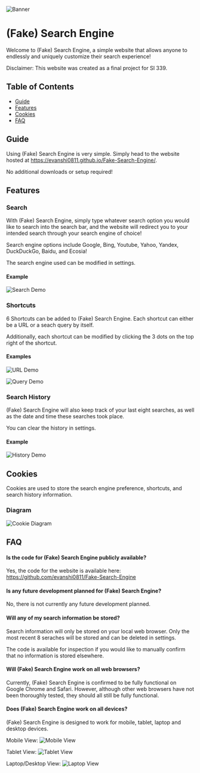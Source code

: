 
![Banner](./images/Banner.png)


# (Fake) Search Engine

Welcome to (Fake) Search Engine, a simple website that allows anyone to endlessly and uniquely customize their search experience!

Disclaimer: This website was created as a final project for SI 339.
## Table of Contents

- [Guide](#Guide)
- [Features](#Features)
- [Cookies](#Cookies)
- [FAQ](#FAQ)
## Guide

Using (Fake) Search Engine is very simple. Simply head to the website hosted at https://evanshi0811.github.io/Fake-Search-Engine/.

No additional downloads or setup required!
## Features

### Search

With (Fake) Search Engine, simply type whatever search option you would like to search into the search bar, and the website will redirect you to your intended search through your search engine of choice!

Search engine options include Google, Bing, Youtube, Yahoo, Yandex, DuckDuckGo, Baidu, and Ecosia!

The search engine used can be modified in settings.

#### Example

![Search Demo](./images/Search.gif)

### Shortcuts

6 Shortcuts can be added to (Fake) Search Engine. Each shortcut can either be a URL or a seach query by itself.

Additionally, each shortcut can be modified by clicking the 3 dots on the top right of the shortcut.

#### Examples

![URL Demo](./images/URL.gif)

![Query Demo](./images/Query.gif)

### Search History

(Fake) Search Engine will also keep track of your last eight searches, as well as the date and time these searches took place.

You can clear the history in settings.

#### Example

![History Demo](./images/History.gif)

## Cookies

Cookies are used to store the search engine preference, shortcuts, and search history information.

### Diagram

![Cookie Diagram](https://img.plantuml.biz/plantuml/png/lPJ1IyCm5CRlXVuFxxWTTFT1PT0f7XJ5CRnu2SbR6vOc9Nbn-D-RBWckeqvGy5H8tlVn-xuNkdB4BFbEbKLPa2I5CBjZUvp31fdbBTpgHcg4sfYz31-c5AmbQoph1WNZP2ni7Tgow8EHvB9dck1LQc4EuxDeCQYg2fvPW_1Wc82gAel10AvkacmPB_emKXRnQBYC-YNKBV8z2CDzXvgkUR9DX2SkBqZUQeW3yCwKHtTgcEUslM24i7vwX8EaTYo0DpqBU21mnxoYV2ftPsFC8cX3q5jq0MkUSwBT6TkbDXUrae5zqnfBtDDazgnmKS6F2fSKKtqa_BD2e9KkxEOZybsentdEqRcTL-2ZKtWIv4TD3Oo3G4YBd81CfijSu2JbrIQUz7usI2HrunONGoTDT0sVfFb5xB755s1U_xSznF3YZyybTL2hW94hk4-Rc0eU1nDqMjbKsZKg_6d9_vDkXLeS_nUV)
## FAQ

#### Is the code for (Fake) Search Engine publicly available?

Yes, the code for the website is available here: https://github.com/evanshi0811/Fake-Search-Engine

#### Is any future development planned for (Fake) Search Engine?

No, there is not currently any future development planned.

#### Will any of my search information be stored?

Search information will only be stored on your local web browser. Only the most recent 8 seraches will be stored and can be deleted in settings.

The code is available for inspection if you would like to manually confirm that no information is stored elsewhere.

#### Will (Fake) Search Engine work on all web browsers?

Currently, (Fake) Search Engine is confirmed to be fully functional on Google Chrome and Safari. However, although other web browsers have not been thoroughly tested, they should all still be fully functional.

#### Does (Fake) Search Engine work on all devices?

(Fake) Search Engine is designed to work for mobile, tablet, laptop and desktop devices.

Mobile View:
![Mobile View](./images/Mobile.png)

Tablet View:
![Tablet View](./images/Tablet.png)

Laptop/Desktop View:
![Laptop View](./images/Laptop.png)

